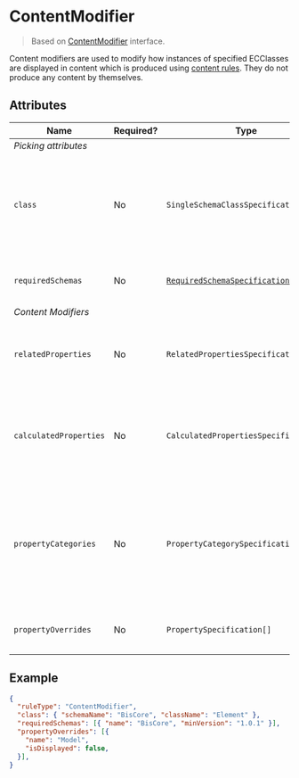 # ContentModifier

> Based on [ContentModifier]($presentation-common) interface.

Content modifiers are used to modify how instances of specified ECClasses are displayed in content which is produced using [content rules](./ContentRule.md). They do not produce any content by themselves.

## Attributes

| Name                   | Required? | Type                                                                 | Default | Meaning                                                                                                                                                                                                                                                    |
| ---------------------- | --------- | -------------------------------------------------------------------- | ------- | ---------------------------------------------------------------------------------------------------------------------------------------------------------------------------------------------------------------------------------------------------------- |
| *Picking attributes*   |
| `class`                | No        | `SingleSchemaClassSpecification`                                     | ``      | Specification of ECClass whose content displayed should be modified. The modifier is applied to all ECClasses if this attribute is not specified.                                                                                                          |
| `requiredSchemas`      | No        | [`RequiredSchemaSpecification[]`](../Advanced/SchemaRequirements.md) | `[]`    | Specifications that define schema requirements for the rule to take effect.                                                                                                                                                                                |
| *Content Modifiers*    |
| `relatedProperties`    | No        | `RelatedPropertiesSpecification[]`                                   | `[]`    | Specifications of [related properties](./Terminology.md#related-properties) which are included in the generated content. *See [this page](./RelatedPropertiesSpecification.md) for more details*                                                           |
| `calculatedProperties` | No        | `CalculatedPropertiesSpecification[]`                                | `[]`    | Specifications of calculated properties whose values are generated using provided ECExpressions. *See [this page](./CalculatedPropertiesSpecification.md) for more details*                                                                                |
| `propertyCategories`   | No        | `PropertyCategorySpecification[]`                                    | `[]`    | Specifications for custom categories. Simply defining the categories does nothing - they have to be referenced from `PropertySpecification` defined in `propertyOverrides` by `id`. *See [this page](./PropertyCategorySpecification.md) for more details* |
| `propertyOverrides`    | No        | `PropertySpecification[]`                                            | `[]`    | Specifications for various property overrides. *See [this page](./PropertySpecification.md) for more details*                                                                                                                                              |

## Example

```JSON
{
  "ruleType": "ContentModifier",
  "class": { "schemaName": "BisCore", "className": "Element" },
  "requiredSchemas": [{ "name": "BisCore", "minVersion": "1.0.1" }],
  "propertyOverrides": [{
    "name": "Model",
    "isDisplayed": false,
  }],
}
```
